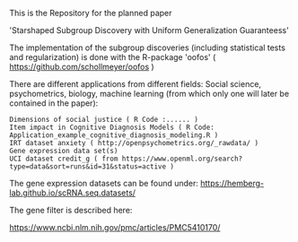 This is the Repository for the planned paper

'Starshaped Subgroup Discovery with Uniform Generalization Guaranteess' 

The implementation of the subgroup discoveries (including statistical tests and regularization) is done with the R-package 'oofos' ( https://github.com/schollmeyer/oofos )

There are different applications from different fields: Social science, psychometrics, biology, machine learning (from which only one will later be contained in the paper):

    Dimensions of social justice ( R Code :...... )
    Item impact in Cognitive Diagnosis Models ( R Code: Application_example_cognitive_diagnosis_modeling.R )
    IRT dataset anxiety ( http://openpsychometrics.org/_rawdata/ )
    Gene expression data set(s)
    UCI dataset credit_g ( from https://www.openml.org/search?type=data&sort=runs&id=31&status=active )


The gene expression datasets can be found under:
https://hemberg-lab.github.io/scRNA.seq.datasets/

The gene filter is described here:

https://www.ncbi.nlm.nih.gov/pmc/articles/PMC5410170/
